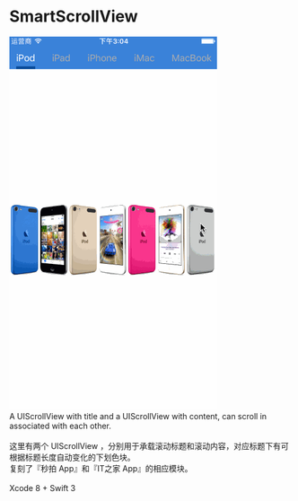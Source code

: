 # SmartScrollView
![Alt Text](https://github.com/OpenMarshall/SmartScrollView/raw/master/show.gif)
<br>A UIScrollView with title and a UIScrollView with content, can scroll in associated with each other.
<br><br>这里有两个 UIScrollView ，分别用于承载滚动标题和滚动内容，对应标题下有可根据标题长度自动变化的下划色块。
<br>复刻了『秒拍 App』和『IT之家 App』的相应模块。
<br><br>Xcode 8 + Swift 3
